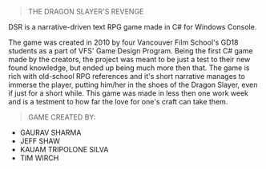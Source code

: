 > THE DRAGON SLAYER'S REVENGE

DSR is a narrative-driven text RPG game made in C# for Windows Console.

The game was created in 2010 by four Vancouver Film School's GD18 students as a part of VFS' Game Design Program.
Being the first C# game made by the creators, the project was meant to be just a test to their new found knowledge,
but ended up being much more then that. The game is rich with old-school RPG references and it's short narrative
manages to immerse the player, putting him/her in the shoes of the Dragon Slayer, even if just for a short while.
This game was made in less then one work week and is a testment to how far the love for one's craft can take them.

> GAME CREATED BY:
- GAURAV SHARMA
- JEFF SHAW
- KAUAM TRIPOLONE SILVA
- TIM WIRCH
